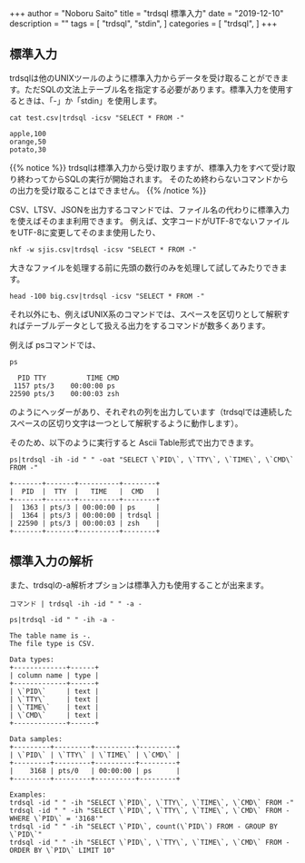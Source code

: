 +++
author = "Noboru Saito"
title = "trdsql 標準入力"
date = "2019-12-10"
description = ""
tags = [
    "trdsql",
    "stdin",
]
categories = [
    "trdsql",
]
+++

## 標準入力

trdsqlは他のUNIXツールのように標準入力からデータを受け取ることができます。ただSQLの文法上テーブル名を指定する必要があります。標準入力を使用するときは、「-」か「stdin」を使用します。

```console
cat test.csv|trdsql -icsv "SELECT * FROM -"
```

```csv
apple,100
orange,50
potato,30
```

{{% notice %}}
trdsqlは標準入力から受け取りますが、標準入力をすべて受け取り終わってからSQLの実行が開始されます。
そのため終わらないコマンドからの出力を受け取ることはできません。
{{% /notice %}}

CSV、LTSV、JSONを出力するコマンドでは、ファイル名の代わりに標準入力を使えばそのまま利用できます。
例えば、文字コードがUTF-8でないファイルをUTF-8に変更してそのまま使用したり、

```console
nkf -w sjis.csv|trdsql -icsv "SELECT * FROM -"
```

大きなファイルを処理する前に先頭の数行のみを処理して試してみたりできます。


```console
head -100 big.csv|trdsql -icsv "SELECT * FROM -"
```

それ以外にも、例えばUNIX系のコマンドでは、スペースを区切りとして解釈すればテーブルデータとして扱える出力をするコマンドが数多くあります。

例えば psコマンドでは、

```console
ps
```
```
  PID TTY          TIME CMD
 1157 pts/3    00:00:00 ps
22590 pts/3    00:00:03 zsh
```

のようにヘッダーがあり、それぞれの列を出力しています（trdsqlでは連続したスペースの区切り文字は一つとして解釈するように動作します）。

そのため、以下のように実行すると Ascii Table形式で出力できます。

```console
ps|trdsql -ih -id " " -oat "SELECT \`PID\`, \`TTY\`, \`TIME\`, \`CMD\` FROM -"
```
```
+-------+-------+----------+--------+
|  PID  |  TTY  |   TIME   |  CMD   |
+-------+-------+----------+--------+
|  1363 | pts/3 | 00:00:00 | ps     |
|  1364 | pts/3 | 00:00:00 | trdsql |
| 22590 | pts/3 | 00:00:03 | zsh    |
+-------+-------+----------+--------+
```

## 標準入力の解析

また、trdsqlの-a解析オプションは標準入力も使用することが出来ます。

```console
コマンド | trdsql -ih -id " " -a -
```

```console
ps|trdsql -id " " -ih -a -
```
```
The table name is -.
The file type is CSV.

Data types:
+-------------+------+
| column name | type |
+-------------+------+
| \`PID\`     | text |
| \`TTY\`     | text |
| \`TIME\`    | text |
| \`CMD\`     | text |
+-------------+------+

Data samples:
+---------+---------+----------+---------+
| \`PID\` | \`TTY\` | \`TIME\` | \`CMD\` |
+---------+---------+----------+---------+
|    3168 | pts/0   | 00:00:00 | ps      |
+---------+---------+----------+---------+

Examples:
trdsql -id " " -ih "SELECT \`PID\`, \`TTY\`, \`TIME\`, \`CMD\` FROM -"
trdsql -id " " -ih "SELECT \`PID\`, \`TTY\`, \`TIME\`, \`CMD\` FROM - WHERE \`PID\` = '3168'"
trdsql -id " " -ih "SELECT \`PID\`, count(\`PID\`) FROM - GROUP BY \`PID\`"
trdsql -id " " -ih "SELECT \`PID\`, \`TTY\`, \`TIME\`, \`CMD\` FROM - ORDER BY \`PID\` LIMIT 10"
```
